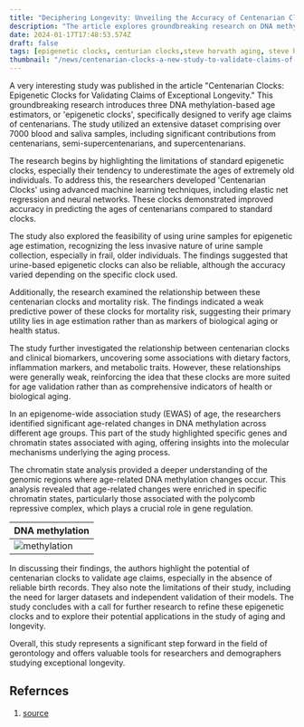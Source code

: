 ```yaml
---
title: "Deciphering Longevity: Unveiling the Accuracy of Centenarian Clocks in Age Estimation"
description: "The article explores groundbreaking research on DNA methylation-based Centenarian Clocks, offering improved age estimation for centenarians and insights into the molecular mechanisms of aging. The study delves into the limitations of standard epigenetic clocks, the potential of urine samples in age estimation, and the intricate relationship between these clocks, mortality risk, and clinical biomarkers."
date: 2024-01-17T17:48:53.574Z
draft: false
tags: [epigenetic clocks, centurian clocks,steve horvath aging, steve horvath biological clock, steve horvath clock ]
thumbnail: "/news/centenarian-clocks-a-new-study-to-validate-claims-of-exceptional-longevity/thumb.webp"
---
```


A very interesting study was published in the article "Centenarian Clocks: Epigenetic Clocks for Validating Claims of Exceptional Longevity." This groundbreaking research introduces three DNA methylation-based age estimators, or 'epigenetic clocks', specifically designed to verify age claims of centenarians. The study utilized an extensive dataset comprising over 7000 blood and saliva samples, including significant contributions from centenarians, semi-supercentenarians, and supercentenarians.

The research begins by highlighting the limitations of standard epigenetic clocks, especially their tendency to underestimate the ages of extremely old individuals. To address this, the researchers developed 'Centenarian Clocks' using advanced machine learning techniques, including elastic net regression and neural networks. These clocks demonstrated improved accuracy in predicting the ages of centenarians compared to standard clocks.

The study also explored the feasibility of using urine samples for epigenetic age estimation, recognizing the less invasive nature of urine sample collection, especially in frail, older individuals. The findings suggested that urine-based epigenetic clocks can also be reliable, although the accuracy varied depending on the specific clock used.

Additionally, the research examined the relationship between these centenarian clocks and mortality risk. The findings indicated a weak predictive power of these clocks for mortality risk, suggesting their primary utility lies in age estimation rather than as markers of biological aging or health status.

The study further investigated the relationship between centenarian clocks and clinical biomarkers, uncovering some associations with dietary factors, inflammation markers, and metabolic traits. However, these relationships were generally weak, reinforcing the idea that these clocks are more suited for age validation rather than as comprehensive indicators of health or biological aging.

In an epigenome-wide association study (EWAS) of age, the researchers identified significant age-related changes in DNA methylation across different age groups. This part of the study highlighted specific genes and chromatin states associated with aging, offering insights into the molecular mechanisms underlying the aging process.

The chromatin state analysis provided a deeper understanding of the genomic regions where age-related DNA methylation changes occur. This analysis revealed that age-related changes were enriched in specific chromatin states, particularly those associated with the polycomb repressive complex, which plays a crucial role in gene regulation.

|DNA methylation|
|---|
|![methylation](/news/centenarian-clocks-a-new-study-to-validate-claims-of-exceptional-longevity/dna.webp)|

In discussing their findings, the authors highlight the potential of centenarian clocks to validate age claims, especially in the absence of reliable birth records. They also note the limitations of their study, including the need for larger datasets and independent validation of their models. The study concludes with a call for further research to refine these epigenetic clocks and to explore their potential applications in the study of aging and longevity.

Overall, this study represents a significant step forward in the field of gerontology and offers valuable tools for researchers and demographers studying exceptional longevity.

## Refernces

1. [source](https://link.springer.com/article/10.1007/s11357-023-00731-7)